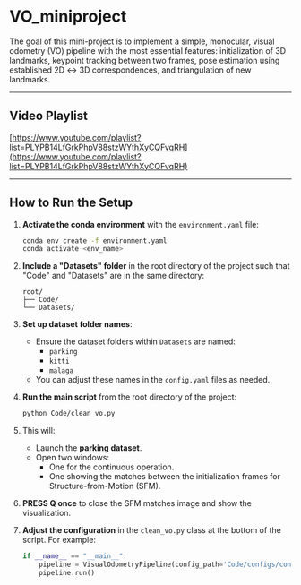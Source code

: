 # VO_miniproject

The goal of this mini-project is to implement a simple, monocular, visual odometry (VO) pipeline with the most essential features: initialization of 3D landmarks, keypoint tracking between two frames, pose estimation using established 2D ↔ 3D correspondences, and triangulation of new landmarks.

---

## Video Playlist

[https://www.youtube.com/playlist?list=PLYPB14LfGrkPhpV88stzWYthXyCQFvqRH](https://www.youtube.com/playlist?list=PLYPB14LfGrkPhpV88stzWYthXyCQFvqRH)

---

## How to Run the Setup

1. **Activate the conda environment** with the `environment.yaml` file:

    ```bash
    conda env create -f environment.yaml
    conda activate <env_name>
    ```

2. **Include a "Datasets" folder** in the root directory of the project such that "Code" and "Datasets" are in the same directory:

    ```
    root/
    ├── Code/
    └── Datasets/
    ```

3. **Set up dataset folder names**:
    - Ensure the dataset folders within `Datasets` are named:
      - `parking`
      - `kitti`
      - `malaga`
    - You can adjust these names in the `config.yaml` files as needed.

4. **Run the main script** from the root directory of the project:

    ```bash
    python Code/clean_vo.py
    ```

5. This will:
    - Launch the **parking dataset**.
    - Open two windows:
      - One for the continuous operation.
      - One showing the matches between the initialization frames for Structure-from-Motion (SFM).

6. **PRESS Q once** to close the SFM matches image and show the visualization.

7. **Adjust the configuration** in the `clean_vo.py` class at the bottom of the script. For example:

    ```python
    if __name__ == "__main__":
        pipeline = VisualOdometryPipeline(config_path='Code/configs/config_malaga.yaml')
        pipeline.run()
    ```

